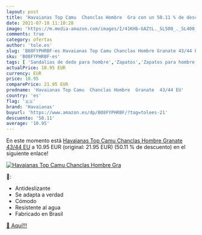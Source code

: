 ```yaml
---
layout: post
title: 'Havaianas Top Camu  Chanclas Hombre  Gra con un 50.11 % de descuento'
date: 2021-07-10 11:10:28
image: 'https://m.media-amazon.com/images/I/41KHb-GAZtL._SL500_._SL400_.jpg'
comments: true
category: ofertas
author: 'tole.es'
slug: 'B08FYPHRBF-es Havaianas Top Camu Chanclas Hombre Granate 43/44 EU'
sku: 'B08FYPHRBF-es'
tags: [ 'Sandalias de dedo para hombre','Zapatos','Zapatos para hombre','Zapatos y complementos','chanclas','havaianas', ]
actualPrice: 10.95 EUR
currency: EUR
price: 10.95
comparePrice: 21.95 EUR
prodname: 'Havaianas Top Camu  Chanclas Hombre  Granate  43/44 EU'
country: 'es'
flag: '🇪🇸'
brand: 'Havaianas'
buyurl: 'https://www.amazon.es/dp/B08FYPHRBF/?tag=tolees-21'
descuento: '50.11'
average: '10.95'
---
```


En este momento está [Havaianas Top Camu  Chanclas Hombre  Granate  43/44 EU](https://www.amazon.es/dp/B08FYPHRBF/?tag=tolees-21) a 10.95 EUR (original: 21.95 EUR) (50.11 %  de descuento) en el siguiente enlace!

[![Havaianas Top Camu  Chanclas Hombre  Gra](https://m.media-amazon.com/images/I/41KHb-GAZtL._SL500_._SL400_.jpg)](https://www.amazon.es/dp/B08FYPHRBF/?tag=tolees-21)

🔎:

- Antideslizante
- Se adapta a verdad
- Cómodo
- Resistente al agua
- Fabricado en Brasil

[🛒 Aquí!!!](https://www.amazon.es/dp/B08FYPHRBF/?tag=tolees-21)
